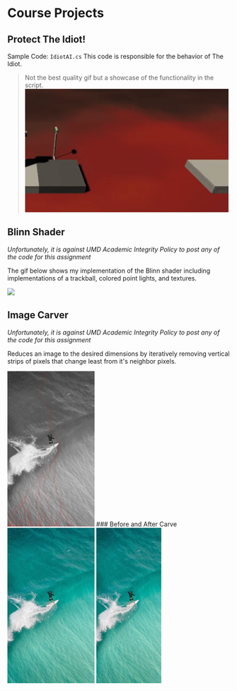 # Course Projects

## Protect The Idiot!

Sample Code: `IdiotAI.cs` This code is responsible for the behavior of The Idiot.

> Not the best quality gif but a showcase of the functionality in the script.
![](idiot.gif)

## Blinn Shader

*Unfortunately, it is against UMD Academic Integrity Policy to post any of the code for this assignment*

The gif below shows my implementation of the Blinn shader including implementations of a trackball, colored point lights, and textures.

![](blinn.gif)

## Image Carver

*Unfortunately, it is against UMD Academic Integrity Policy to post any of the code for this assignment*

Reduces an image to the desired dimensions by iteratively removing vertical strips of pixels that change least from it's neighbor pixels.

<img src="carver.png" height="350">
### Before and After Carve
<img src="before_carve.jpg" height="350">

<img src="after_carve.png" height="350">